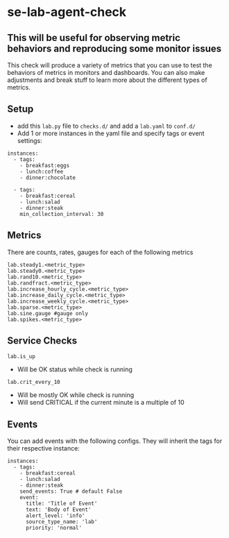 # se-lab-agent-check

## This will be useful for observing metric behaviors and reproducing some monitor issues

This check will produce a variety of metrics that you can use to test the behaviors of metrics in monitors and dashboards. You can also make adjustments and break stuff to learn more about the different types of metrics.

## Setup

-   add this `lab.py` file to `checks.d/` and add a `lab.yaml` to `conf.d/`
-   Add 1 or more instances in the yaml file and specify tags or event settings:

```
instances:
  - tags:
    - breakfast:eggs
    - lunch:coffee
    - dinner:chocolate

  - tags:
    - breakfast:cereal
    - lunch:salad
    - dinner:steak
    min_collection_interval: 30
```

## Metrics

There are counts, rates, gauges for each of the following metrics

```
lab.steady1.<metric_type>
lab.steady0.<metric_type>
lab.rand10.<metric_type>
lab.randfract.<metric_type>
lab.increase_hourly_cycle.<metric_type>
lab.increase_daily_cycle.<metric_type>
lab.increase_weekly_cycle.<metric_type>
lab.sparse.<metric_type>
lab.sine.gauge #gauge only
lab.spikes.<metric_type>
```

## Service Checks

`lab.is_up`

-   Will be OK status while check is running

`lab.crit_every_10`

-   Will be mostly OK while check is running
-   Will send CRITICAL if the current minute is a multiple of 10

## Events

You can add events with the following configs.  They will inherit the tags for their respective instance:

```
instances:
  - tags:
    - breakfast:cereal
    - lunch:salad
    - dinner:steak
    send_events: True # default False
    event:
      title: 'Title of Event'
      text: 'Body of Event'
      alert_level: 'info'
      source_type_name: 'lab'
      priority: 'normal'
```

